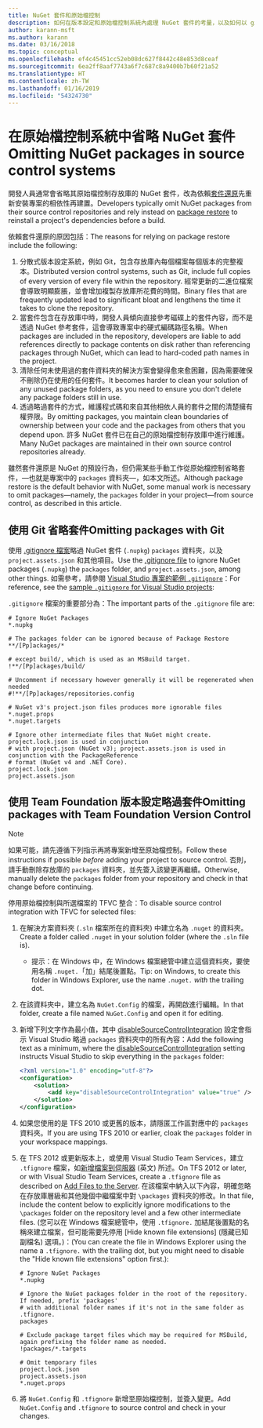 ```yaml
---
title: NuGet 套件和原始檔控制
description: 如何在版本設定和原始檔控制系統內處理 NuGet 套件的考量，以及如何以 git 和 TFVC 省略套件。
author: karann-msft
ms.author: karann
ms.date: 03/16/2018
ms.topic: conceptual
ms.openlocfilehash: ef4c45451cc52eb08dc627f8442c48e853d8ceaf
ms.sourcegitcommit: 6ea2ff8aaf7743a6f7c687c8a9400b7b60f21a52
ms.translationtype: HT
ms.contentlocale: zh-TW
ms.lasthandoff: 01/16/2019
ms.locfileid: "54324730"
---
```

# <a name="omitting-nuget-packages-in-source-control-systems"></a><span data-ttu-id="1a8c2-103">在原始檔控制系統中省略 NuGet 套件</span><span class="sxs-lookup"><span data-stu-id="1a8c2-103">Omitting NuGet packages in source control systems</span></span>

<span data-ttu-id="1a8c2-104">開發人員通常會省略其原始檔控制存放庫的 NuGet 套件，改為依賴[套件還原](package-restore.md)先重新安裝專案的相依性再建置。</span><span class="sxs-lookup"><span data-stu-id="1a8c2-104">Developers typically omit NuGet packages from their source control repositories and rely instead on [package restore](package-restore.md) to reinstall a project's dependencies before a build.</span></span>

<span data-ttu-id="1a8c2-105">依賴套件還原的原因包括：</span><span class="sxs-lookup"><span data-stu-id="1a8c2-105">The reasons for relying on package restore include the following:</span></span>

1. <span data-ttu-id="1a8c2-106">分散式版本設定系統，例如 Git，包含存放庫內每個檔案每個版本的完整複本。</span><span class="sxs-lookup"><span data-stu-id="1a8c2-106">Distributed version control systems, such as Git, include full copies of every version of every file within the repository.</span></span> <span data-ttu-id="1a8c2-107">經常更新的二進位檔案會導致明顯膨脹，並會增加複製存放庫所花費的時間。</span><span class="sxs-lookup"><span data-stu-id="1a8c2-107">Binary files that are frequently updated lead to significant bloat and lengthens the time it takes to clone the repository.</span></span>
1. <span data-ttu-id="1a8c2-108">當套件包含在存放庫中時，開發人員傾向直接參考磁碟上的套件內容，而不是透過 NuGet 參考套件，這會導致專案中的硬式編碼路徑名稱。</span><span class="sxs-lookup"><span data-stu-id="1a8c2-108">When packages are included in the repository, developers are liable to add references directly to package contents on disk rather than referencing packages through NuGet, which can lead to hard-coded path names in the project.</span></span>
1. <span data-ttu-id="1a8c2-109">清除任何未使用過的套件資料夾的解決方案會變得愈來愈困難，因為需要確保不刪除仍在使用的任何套件。</span><span class="sxs-lookup"><span data-stu-id="1a8c2-109">It becomes harder to clean your solution of any unused package folders, as you need to ensure you don't delete any package folders still in use.</span></span>
1. <span data-ttu-id="1a8c2-110">透過略過套件的方式，維護程式碼和來自其他相依人員的套件之間的清楚擁有權界限。</span><span class="sxs-lookup"><span data-stu-id="1a8c2-110">By omitting packages, you maintain clean boundaries of ownership between your code and the packages from others that you depend upon.</span></span> <span data-ttu-id="1a8c2-111">許多 NuGet 套件已在自己的原始檔控制存放庫中進行維護。</span><span class="sxs-lookup"><span data-stu-id="1a8c2-111">Many NuGet packages are maintained in their own source control repositories already.</span></span>

<span data-ttu-id="1a8c2-112">雖然套件還原是 NuGet 的預設行為，但仍需某些手動工作從原始檔控制省略套件，&mdash;也就是專案中的 `packages` 資料夾&mdash;，如本文所述。</span><span class="sxs-lookup"><span data-stu-id="1a8c2-112">Although package restore is the default behavior with NuGet, some manual work is necessary to omit packages&mdash;namely, the `packages` folder in your project&mdash;from source control, as described in this article.</span></span>

## <a name="omitting-packages-with-git"></a><span data-ttu-id="1a8c2-113">使用 Git 省略套件</span><span class="sxs-lookup"><span data-stu-id="1a8c2-113">Omitting packages with Git</span></span>

<span data-ttu-id="1a8c2-114">使用 [.gitignore 檔案](https://git-scm.com/docs/gitignore)略過 NuGet 套件 (`.nupkg`) `packages` 資料夾，以及 `project.assets.json` 和其他項目。</span><span class="sxs-lookup"><span data-stu-id="1a8c2-114">Use the [.gitignore file](https://git-scm.com/docs/gitignore) to ignore NuGet packages (`.nupkg`) the `packages` folder, and `project.assets.json`, among other things.</span></span> <span data-ttu-id="1a8c2-115">如需參考，請參閱 [Visual Studio 專案的範例 `.gitignore`](https://github.com/github/gitignore/blob/master/VisualStudio.gitignore)：</span><span class="sxs-lookup"><span data-stu-id="1a8c2-115">For reference, see the [sample `.gitignore` for Visual Studio projects](https://github.com/github/gitignore/blob/master/VisualStudio.gitignore):</span></span>

<span data-ttu-id="1a8c2-116">`.gitignore` 檔案的重要部分為：</span><span class="sxs-lookup"><span data-stu-id="1a8c2-116">The important parts of the `.gitignore` file are:</span></span>

```gitignore
# Ignore NuGet Packages
*.nupkg

# The packages folder can be ignored because of Package Restore
**/[Pp]ackages/*

# except build/, which is used as an MSBuild target.
!**/[Pp]ackages/build/

# Uncomment if necessary however generally it will be regenerated when needed
#!**/[Pp]ackages/repositories.config

# NuGet v3's project.json files produces more ignorable files
*.nuget.props
*.nuget.targets

# Ignore other intermediate files that NuGet might create. project.lock.json is used in conjunction
# with project.json (NuGet v3); project.assets.json is used in conjunction with the PackageReference
# format (NuGet v4 and .NET Core).
project.lock.json
project.assets.json
```

## <a name="omitting-packages-with-team-foundation-version-control"></a><span data-ttu-id="1a8c2-117">使用 Team Foundation 版本設定略過套件</span><span class="sxs-lookup"><span data-stu-id="1a8c2-117">Omitting packages with Team Foundation Version Control</span></span>

> [!Note]
> <span data-ttu-id="1a8c2-118">如果可能，請先遵循下列指示再將專案新增至原始檔控制。</span><span class="sxs-lookup"><span data-stu-id="1a8c2-118">Follow these instructions if possible *before* adding your project to source control.</span></span> <span data-ttu-id="1a8c2-119">否則，請手動刪除存放庫的 `packages` 資料夾，並先簽入該變更再繼續。</span><span class="sxs-lookup"><span data-stu-id="1a8c2-119">Otherwise, manually delete the `packages` folder from your repository and check in that change before continuing.</span></span>

<span data-ttu-id="1a8c2-120">停用原始檔控制與所選檔案的 TFVC 整合：</span><span class="sxs-lookup"><span data-stu-id="1a8c2-120">To disable source control integration with TFVC for selected files:</span></span>

1. <span data-ttu-id="1a8c2-121">在解決方案資料夾 (`.sln` 檔案所在的資料夾) 中建立名為 `.nuget` 的資料夾。</span><span class="sxs-lookup"><span data-stu-id="1a8c2-121">Create a folder called `.nuget` in your solution folder (where the `.sln` file is).</span></span>
    - <span data-ttu-id="1a8c2-122">提示：在 Windows 中，在 Windows 檔案總管中建立這個資料夾，要使用名稱 `.nuget.`「加」結尾後置點。</span><span class="sxs-lookup"><span data-stu-id="1a8c2-122">Tip: on Windows, to create this folder in Windows Explorer, use the name `.nuget.` *with* the trailing dot.</span></span>

1. <span data-ttu-id="1a8c2-123">在該資料夾中，建立名為 `NuGet.Config` 的檔案，再開啟進行編輯。</span><span class="sxs-lookup"><span data-stu-id="1a8c2-123">In that folder, create a file named `NuGet.Config` and open it for editing.</span></span>

1. <span data-ttu-id="1a8c2-124">新增下列文字作為最小值，其中 [disableSourceControlIntegration](../reference/nuget-config-file.md#solution-section) 設定會指示 Visual Studio 略過 `packages` 資料夾中的所有內容：</span><span class="sxs-lookup"><span data-stu-id="1a8c2-124">Add the following text as a minimum, where the [disableSourceControlIntegration](../reference/nuget-config-file.md#solution-section) setting instructs Visual Studio to skip everything in the `packages` folder:</span></span>

   ```xml
   <?xml version="1.0" encoding="utf-8"?>
   <configuration>
       <solution>
           <add key="disableSourceControlIntegration" value="true" />
       </solution>
   </configuration>
   ```

1. <span data-ttu-id="1a8c2-125">如果您使用的是 TFS 2010 或更舊的版本，請隱匿工作區對應中的 `packages` 資料夾。</span><span class="sxs-lookup"><span data-stu-id="1a8c2-125">If you are using TFS 2010 or earlier, cloak the `packages` folder in your workspace mappings.</span></span>

1. <span data-ttu-id="1a8c2-126">在 TFS 2012 或更新版本上，或使用 Visual Studio Team Services，建立 `.tfignore` 檔案，如[新增檔案到伺服器](/vsts/tfvc/add-files-server?view=vsts#tfignore) \(英文\) 所述。</span><span class="sxs-lookup"><span data-stu-id="1a8c2-126">On TFS 2012 or later, or with Visual Studio Team Services, create a `.tfignore` file as described on [Add Files to the Server](/vsts/tfvc/add-files-server?view=vsts#tfignore).</span></span> <span data-ttu-id="1a8c2-127">在該檔案中納入以下內容，明確忽略在存放庫層級和其他幾個中繼檔案中對 `\packages` 資料夾的修改。</span><span class="sxs-lookup"><span data-stu-id="1a8c2-127">In that file, include the content below to explicitly ignore modifications to the `\packages` folder on the repository level and a few other intermediate files.</span></span> <span data-ttu-id="1a8c2-128">(您可以在 Windows 檔案總管中，使用 `.tfignore.` 加結尾後置點的名稱來建立檔案，但可能需要先停用 [Hide known file extensions] \(隱藏已知副檔名) 選項。)：</span><span class="sxs-lookup"><span data-stu-id="1a8c2-128">(You can create the file in Windows Explorer using the name a `.tfignore.` with the trailing dot, but you might need to disable the "Hide known file extensions" option first.):</span></span>

   ```cli
   # Ignore NuGet Packages
   *.nupkg

   # Ignore the NuGet packages folder in the root of the repository. If needed, prefix 'packages'
   # with additional folder names if it's not in the same folder as .tfignore.   
   packages

   # Exclude package target files which may be required for MSBuild, again prefixing the folder name as needed.
   !packages/*.targets

   # Omit temporary files
   project.lock.json
   project.assets.json
   *.nuget.props
   ```

1. <span data-ttu-id="1a8c2-129">將 `NuGet.Config` 和 `.tfignore` 新增至原始檔控制，並簽入變更。</span><span class="sxs-lookup"><span data-stu-id="1a8c2-129">Add `NuGet.Config` and `.tfignore` to source control and check in your changes.</span></span>
